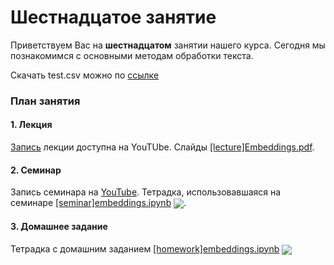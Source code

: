 
# Шестнадцатое занятие
Приветствуем Вас на **шестнадцатом** занятии нашего курса. Сегодня мы познакомимся с основными методам обработки текста.

Скачать test.csv можно по [ссылке](https://drive.google.com/file/d/1wIjpk5rLbAEcHgHBYo8XrlOjVqf6ozUG/view?usp=sharing)

### План занятия
#### 1. Лекция
[Запись](https://www.youtube.com/watch?v=v-1sE7CODF8) лекции доступна на YouTUbe. Слайды [[lecture]Embeddings.pdf]([lecture]Embeddings.pdf).

#### 2. Семинар 
Запись семинара на [YouTube](https://www.youtube.com/watch?v=8mt5kQ78p3M). Тетрадка, использовавшаяся на семинаре [[seminar]embeddings.ipynb](./[seminar]embeddings.ipynb) [<img src="https://colab.research.google.com/assets/colab-badge.svg" align="center">](https://colab.research.google.com/drive/1AJgRaO2e-sfRAZNl4tr0F04nhZt66uoF).

#### 3. Домашнее задание
Тетрадка с домашним заданием  [[homework]embeddings.ipynb](./[homework]embeddings.ipynb) [<img src="https://colab.research.google.com/assets/colab-badge.svg" align="center">](https://colab.research.google.com/drive/1ZJ-hn4Se_Yd7mw66dHEa1z-uv73h4MUA)	

